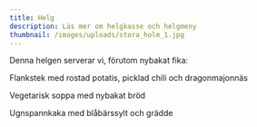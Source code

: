 ```yaml
---
title: Helg
description: Läs mer om helgkasse och helgmeny
thumbnail: /images/uploads/stora_holm_1.jpg
---
```

Denna helgen serverar vi, förutom nybakat fika:

Flankstek med rostad potatis, picklad chili och dragonmajonnäs

Vegetarisk soppa med nybakat bröd

Ugnspannkaka med blåbärssylt och grädde